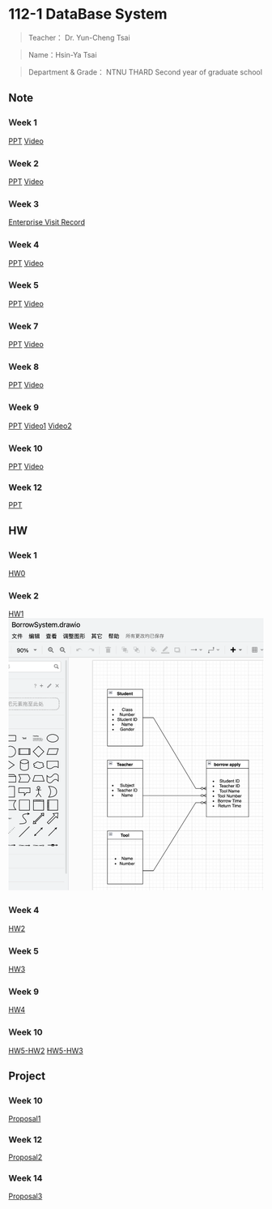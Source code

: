 112-1 DataBase System
=============


>Teacher： Dr. Yun-Cheng Tsai 

>Name：Hsin-Ya Tsai

>Department & Grade： NTNU THARD Second year of graduate school

Note
-------------
### Ｗeek 1
[PPT](https://docs.google.com/presentation/d/1CP0D92DA8Ae8oyIKSquqUuTUpVqwLGT-14T32l9pf5U/edit#slide=id.g2410febba22_0_9)
[Video](https://www.youtube.com/watch?v=idhUbF1req4)
### Ｗeek 2
[PPT](https://docs.google.com/presentation/d/1amn8pDX2Wx4N6ZjzhCGoQFJH4DqaRcQ2DJAdg3hbIrA/edit#slide=id.g23dd2219a46_0_124)
[Video](https://youtu.be/qGaGgdm_YtY?si=BuJ-TQ-b7FKe3HkU)
### Ｗeek 3
[Enterprise Visit Record](https://www.facebook.com/pecu.tsai/posts/10222321136844048)
### Ｗeek 4
[PPT](https://docs.google.com/presentation/d/1053jwkOvLAdeQCDUJKq-c0NwxB3jOqlkiL244y0DPro/edit#slide=id.g23dd2219a46_0_124)
[Video](https://youtu.be/YjItfF4FkIo?si=Hsan9VU2aziBt_GR)
### Ｗeek 5
[PPT](https://docs.google.com/presentation/d/1J0ASP97LgjTQeKqTdm1vRhxh6MGya-C1D-8w7ykUPqE/edit#slide=id.g24f83c41742_0_0)
[Video](https://youtu.be/SkouS0krH98?si=OBXXqnpHeQNnR3lb)
### Ｗeek 7
[PPT](https://docs.google.com/presentation/d/1VGS4z-40x0ZS8baC3PHP4TBLZn3S3YEe9owg4_vIZWc/edit#slide=id.g23dd2219a46_0_124)
[Video](https://youtu.be/ukF48qw2LM8?si=IvolrLRtkAws2189)
### Ｗeek 8
[PPT](https://docs.google.com/presentation/d/1semHnB07DAbbwkl-4-LmuZL8DQDZ5t6zAA1Jbft-uuQ/edit#slide=id.g23dd2219a46_0_124)
[Video](https://www.youtube.com/watch?v=xs1WvCHsegw)
### Ｗeek 9
[PPT](https://docs.google.com/presentation/d/1g1mkza7Uufm9A4fwRI_fJRAcWf-QTFf9Jn00I8iiLM0/edit#slide=id.g23dd2219a46_0_124)
[Video1](https://moodle3.ntnu.edu.tw/mod/url/view.php?id=697936)
[Video2](https://moodle3.ntnu.edu.tw/mod/url/view.php?id=697938)
### Ｗeek 10
[PPT](https://docs.google.com/presentation/d/18gjdy7pYScp5Z4H_IEvk5ET6Kb3d7rX_j3hsmNzCn-g/edit#slide=id.g23dd2219a46_0_124)
[Video](https://youtu.be/PWn_wkJridE?si=y2S2wo2OqIyhyIFr)
### Week 12
[PPT](https://docs.google.com/presentation/d/1d-96NiLhL4LP8j23fGZFzRwL9t3WTT3yfKx-DfV3jq8/edit#slide=id.p)

HW
-------------
### Ｗeek 1
[HW0](https://youtu.be/QtKSeeiwIiA)
### Ｗeek 2
[HW1](https://youtu.be/gAz-3NpOgYU)
![Error](ERD.png "ERD Diagrams")
### Ｗeek 4
[HW2](https://youtu.be/uFGQFHxbDzg)
### Ｗeek 5
[HW3](https://youtu.be/EkUsSxCOEBw)
### Ｗeek 9
[HW4](https://youtu.be/2S0F5o64kbY)
### Ｗeek 10
[HW5-HW2](https://youtu.be/ZaYcqZdTgL8)
[HW5-HW3](https://youtu.be/Cz3gsVb_C7M)

Project
-------------
### Ｗeek 10
[Proposal1](https://youtu.be/_RRkLeTYz5k)
### Week 12
[Proposal2](https://youtu.be/OoQoR6ThYSA)
### Week 14
[Proposal3](https://youtu.be/1QiRO7chaYs)
